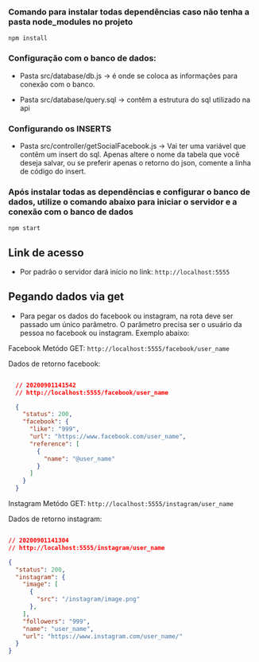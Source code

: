 ### Comando para instalar todas dependências caso não tenha a pasta node_modules no projeto

```npm install```

### Configuração com o banco de dados:

- Pasta src/database/db.js -> é onde se coloca as informações para conexão com o banco.

- Pasta src/database/query.sql -> contêm a estrutura do sql utilizado na api

### Configurando os INSERTS

- Pasta src/controller/getSocialFacebook.js -> Vai ter uma variável que contêm um insert do sql. Apenas altere o nome da tabela que você deseja salvar, ou 
se preferir apenas o retorno do json, comente a linha de código do insert.

### Após instalar todas as dependências e configurar o banco de dados, utilize o comando abaixo para iniciar o servidor e a conexão com o banco de dados

```npm start```

## Link de acesso

 - Por padrão o servidor dará início no link: ``http://localhost:5555``


## Pegando dados via get

 - Para pegar os dados do facebook ou instagram, na rota deve ser passado um único parâmetro. O parâmetro precisa ser 
   o usuário da pessoa no facebook ou instagram. Exemplo abaixo:

 Facebook Metódo GET: ``http://localhost:5555/facebook/user_name``  

 Dados de retorno facebook: 

  ```json

    // 20200901141542
    // http://localhost:5555/facebook/user_name

    {
      "status": 200,
      "facebook": {
        "like": "999",
        "url": "https://www.facebook.com/user_name",
        "reference": [
          {
            "name": "@user_name"
          }
        ]
      }
    }

  ```

  Instagram Metódo GET: ``http://localhost:5555/instagram/user_name``


  Dados de retorno instagram: 

  ``` json

  // 20200901141304
  // http://localhost:5555/instagram/user_name

  {
    "status": 200,
    "instagram": {
      "image": [
        {
          "src": "/instagram/image.png"
        },
      ],
      "followers": "999",
      "name": "user_name",
      "url": "https://www.instagram.com/user_name/"
    }
  } 

  ```
